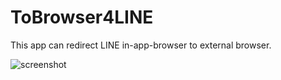 # ToBrowser4LINE

This app can redirect LINE in-app-browser to external browser.

![screenshot](https://user-images.githubusercontent.com/29954265/74948554-d0bde480-543f-11ea-9b76-428bb129837f.gif)
